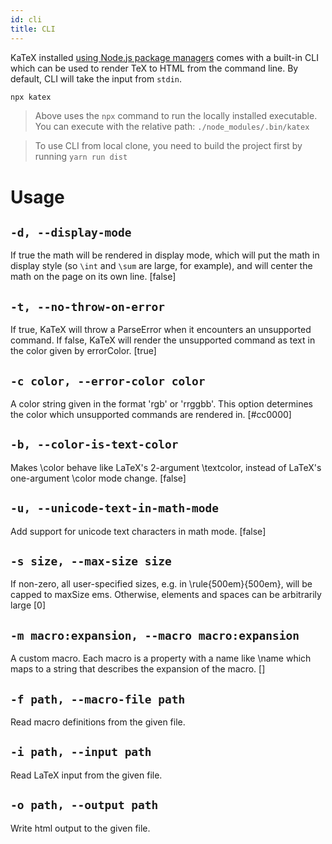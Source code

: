 ```yaml
---
id: cli
title: CLI
---
```


KaTeX installed [using Node.js package managers](node.md) comes with a built-in CLI
which can be used to render TeX to HTML from the command line. By default, CLI will
take the input from `stdin`.

```bash
npx katex
```

> Above uses the `npx` command to run the locally installed executable.
You can execute with the relative path: `./node_modules/.bin/katex`

> To use CLI from local clone, you need to build the project first by
running `yarn run dist`

# Usage

## `-d, --display-mode`
If true the math will be rendered in display mode, which will put the math in
display style (so `\int` and `\sum` are large, for example), and will center the
math on the page on its own line.  [false]

## `-t, --no-throw-on-error`
If true, KaTeX will throw a ParseError when it encounters an unsupported command.
If false, KaTeX will render the unsupported command as text in the color given by
errorColor.  [true]

## `-c color, --error-color color`
A color string given in the format 'rgb' or 'rrggbb'. This option determines the
color which unsupported commands are rendered in.  [#cc0000]

## `-b, --color-is-text-color`
Makes \color behave like LaTeX's 2-argument \textcolor, instead of LaTeX's
one-argument \color mode change.  [false]

## `-u, --unicode-text-in-math-mode`
Add support for unicode text characters in math mode.  [false]

## `-s size, --max-size size`
If non-zero, all user-specified sizes, e.g. in \rule{500em}{500em}, will be capped
to maxSize ems. Otherwise, elements and spaces can be arbitrarily large  [0]

## `-m macro:expansion, --macro macro:expansion`
A custom macro. Each macro is a property with a name like \name which maps to a
string that describes the expansion of the macro.  []

## `-f path, --macro-file path`
Read macro definitions from the given file.

## `-i path, --input path`
Read LaTeX input from the given file.

## `-o path, --output path`
Write html output to the given file.
